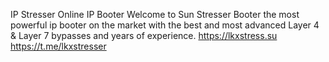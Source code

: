 IP Stresser
Online IP Booter
Welcome to Sun Stresser Booter the most powerful ip booter on the market with the best and most advanced Layer 4 & Layer 7 bypasses and years of experience.
https://lkxstress.su
https://t.me/lkxstresser
